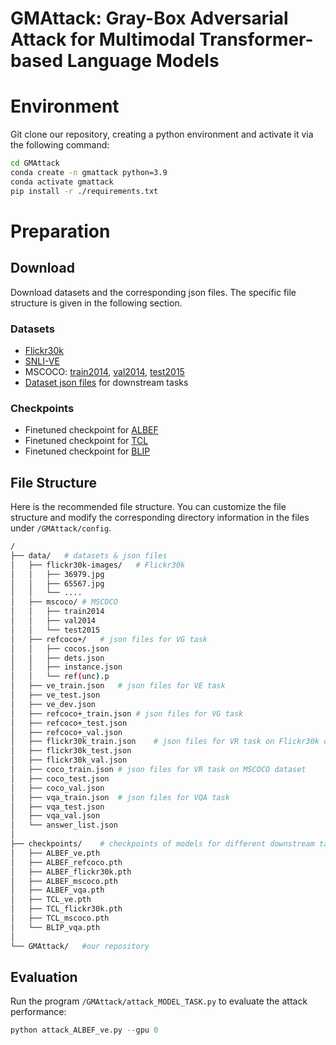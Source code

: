 # GMAttack: Gray-Box Adversarial Attack for Multimodal Transformer-based Language Models
# Environment
Git clone our repository, creating a python environment and activate it via the following command: 
```bash
cd GMAttack
conda create -n gmattack python=3.9
conda activate gmattack
pip install -r ./requirements.txt
```
# Preparation
## Download
Download datasets and the corresponding json files. The specific file structure is given in the following section.
### Datasets
- [Flickr30k](http://shannon.cs.illinois.edu/DenotationGraph/)
- [SNLI-VE](https://github.com/necla-ml/SNLI-VE)
- MSCOCO: [train2014](http://images.cocodataset.org/zips/train2014.zip), [val2014](http://images.cocodataset.org/zips/val2014.zip), [test2015](http://images.cocodataset.org/zips/test2015.zip)
- [Dataset json files](https://github.com/salesforce/ALBEF) for downstream tasks
### Checkpoints
- Finetuned checkpoint for [ALBEF](https://github.com/salesforce/ALBEF)
- Finetuned checkpoint for [TCL](https://github.com/uta-smile/TCL)
- Finetuned checkpoint for [BLIP](https://storage.googleapis.com/sfr-vision-language-research/BLIP/models/model_vqa.pth)
## File Structure
Here is the recommended file structure. You can customize the file structure and modify the corresponding directory information in the files under `/GMAttack/config`.
```bash
/
├── data/	# datasets & json files
│   ├── flickr30k-images/	# Flickr30k
│   │   ├── 36979.jpg
│   │   ├── 65567.jpg
│   │   └── ....
│   ├── mscoco/	# MSCOCO
│   │   ├── train2014
│   │   ├── val2014
│   │   └── test2015
│   ├── refcoco+/	# json files for VG task
│   │   ├── cocos.json
│   │   ├── dets.json
│   │   ├── instance.json
│   │   └── ref(unc).p
│   ├── ve_train.json	# json files for VE task
│   ├── ve_test.json
│   ├── ve_dev.json
│   ├── refcoco+_train.json	# json files for VG task
│   ├── refcoco+_test.json
│   ├── refcoco+_val.json
│   ├── flickr30k_train.json	# json files for VR task on Flickr30k dataset
│   ├── flickr30k_test.json
│   ├── flickr30k_val.json
│   ├── coco_train.json	# json files for VR task on MSCOCO dataset
│   ├── coco_test.json
│   ├── coco_val.json
│   ├── vqa_train.json	# json files for VQA task
│   ├── vqa_test.json
│   ├── vqa_val.json
│   └── answer_list.json
│
├── checkpoints/	# checkpoints of models for different downstream tasks
│   ├── ALBEF_ve.pth
│   ├── ALBEF_refcoco.pth
│   ├── ALBEF_flickr30k.pth
│   ├── ALBEF_mscoco.pth
│   ├── ALBEF_vqa.pth
│   ├── TCL_ve.pth
│   ├── TCL_flickr30k.pth
│   ├── TCL_mscoco.pth
│   └── BLIP_vqa.pth
│
└── GMAttack/	#our repository
```
## Evaluation
Run the program `/GMAttack/attack_MODEL_TASK.py` to evaluate the attack performance:

```python
python attack_ALBEF_ve.py --gpu 0
```

